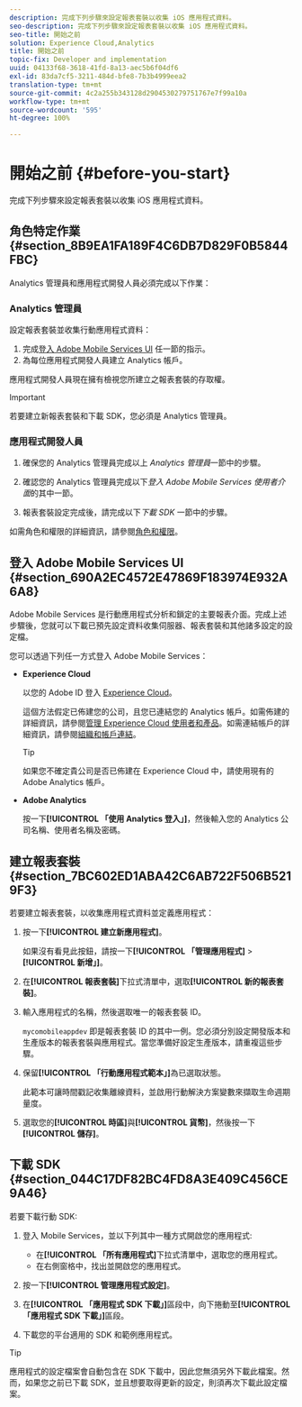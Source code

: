 ```yaml
---
description: 完成下列步驟來設定報表套裝以收集 iOS 應用程式資料。
seo-description: 完成下列步驟來設定報表套裝以收集 iOS 應用程式資料。
seo-title: 開始之前
solution: Experience Cloud,Analytics
title: 開始之前
topic-fix: Developer and implementation
uuid: 04133f68-3618-41fd-8a13-aec5b6f04df6
exl-id: 83da7cf5-3211-484d-bfe8-7b3b4999eea2
translation-type: tm+mt
source-git-commit: 4c2a255b343128d2904530279751767e7f99a10a
workflow-type: tm+mt
source-wordcount: '595'
ht-degree: 100%

---
```


# 開始之前 {#before-you-start}

完成下列步驟來設定報表套裝以收集 iOS 應用程式資料。

## 角色特定作業 {#section_8B9EA1FA189F4C6DB7D829F0B5844FBC}

Analytics 管理員和應用程式開發人員必須完成以下作業：

### Analytics 管理員

設定報表套裝並收集行動應用程式資料：

1. 完成[登入 Adobe Mobile Services UI](/help/ios/getting-started/getting-started.md) 任一節的指示。
1. 為每位應用程式開發人員建立 Analytics 帳戶。

應用程式開發人員現在擁有檢視您所建立之報表套裝的存取權。

>[!IMPORTANT]
>
>若要建立新報表套裝和下載 SDK，您必須是 Analytics 管理員。

### 應用程式開發人員

1. 確保您的 Analytics 管理員完成以上 *Analytics 管理員*&#x200B;一節中的步驟。

1. 確認您的 Analytics 管理員完成以下&#x200B;*登入 Adobe Mobile Services 使用者介面*&#x200B;的其中一節。
1. 報表套裝設定完成後，請完成以下&#x200B;*下載 SDK* 一節中的步驟。

如需角色和權限的詳細資訊，請參閱[角色和權限](/help/using/gs/c-mob-roles-and-permissions.md)。

## 登入 Adobe Mobile Services UI {#section_690A2EC4572E47869F183974E932A6A8}

Adobe Mobile Services 是行動應用程式分析和鎖定的主要報表介面。完成上述步驟後，您就可以下載已預先設定資料收集伺服器、報表套裝和其他諸多設定的設定檔。

您可以透過下列任一方式登入 Adobe Mobile Services：

* **Experience Cloud**

   以您的 Adobe ID 登入 [Experience Cloud](https://marketing.adobe.com)。

   這個方法假定已佈建您的公司，且您已連結您的 Analytics 帳戶。如需佈建的詳細資訊，請參閱[管理 Experience Cloud 使用者和產品](https://docs.adobe.com/content/help/zh-Hant/core-services/interface/manage-users-and-products/admin-getting-started.html)。如需連結帳戶的詳細資訊，請參閱[組織和帳戶連結](https://docs.adobe.com/content/help/zh-Hant/core-services/interface/manage-users-and-products/organizations.html)。

   >[!TIP]
   >
   >如果您不確定貴公司是否已佈建在 Experience Cloud 中，請使用現有的 Adobe Analytics 帳戶。

* **Adobe Analytics**

   按一下&#x200B;**[!UICONTROL 「使用 Analytics 登入」]**，然後輸入您的 Analytics 公司名稱、使用者名稱及密碼。

## 建立報表套裝 {#section_7BC602ED1ABA42C6AB722F506B5219F3}

若要建立報表套裝，以收集應用程式資料並定義應用程式：

1. 按一下&#x200B;**[!UICONTROL 建立新應用程式]**。

   如果沒有看見此按鈕，請按一下&#x200B;**[!UICONTROL 「管理應用程式]** > **[!UICONTROL 新增」]**。

1. 在&#x200B;**[!UICONTROL 報表套裝]**&#x200B;下拉式清單中，選取&#x200B;**[!UICONTROL 新的報表套裝]**。

1. 輸入應用程式的名稱，然後選取唯一的報表套裝 ID。

   `mycomobileappdev` 即是報表套裝 ID 的其中一例。您必須分別設定開發版本和生產版本的報表套裝與應用程式。當您準備好設定生產版本，請重複這些步驟。
1. 保留&#x200B;**[!UICONTROL 「行動應用程式範本」]**&#x200B;為已選取狀態。

   此範本可讓時間戳記收集離線資料，並啟用行動解決方案變數來擷取生命週期量度。

1. 選取您的&#x200B;**[!UICONTROL 時區]**&#x200B;與&#x200B;**[!UICONTROL 貨幣]**，然後按一下&#x200B;**[!UICONTROL 儲存]**。

## 下載 SDK {#section_044C17DF82BC4FD8A3E409C456CE9A46}

若要下載行動 SDK:

1. 登入 Mobile Services，並以下列其中一種方式開啟您的應用程式:

   * 在&#x200B;**[!UICONTROL 「所有應用程式]**&#x200B;下拉式清單中，選取您的應用程式。
   * 在右側窗格中，找出並開啟您的應用程式。

1. 按一下&#x200B;**[!UICONTROL 管理應用程式設定]**。
1. 在&#x200B;**[!UICONTROL 「應用程式 SDK 下載」]**&#x200B;區段中，向下捲動至&#x200B;**[!UICONTROL 「應用程式 SDK 下載」]**&#x200B;區段。

1. 下載您的平台適用的 SDK 和範例應用程式。

>[!TIP]
>
>應用程式的設定檔案會自動包含在 SDK 下載中，因此您無須另外下載此檔案。然而，如果您之前已下載 SDK，並且想要取得更新的設定，則須再次下載此設定檔案。
